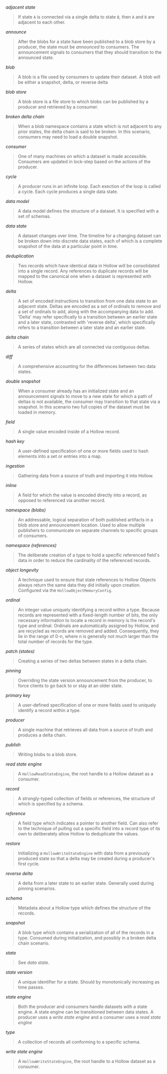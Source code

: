_adjacent state_

> If state `A` is connected via a single delta to state `B`, then `A` and `B` are adjacent to each other.

_announce_

> After the blobs for a state have been published to a blob store by a producer, the state must be _announced_ to consumers.  The announcement signals to consumers that they should transition to the announced state.

_blob_

> A blob is a file used by consumers to update their dataset.  A blob will be either a snapshot, delta, or reverse delta

_blob store_

> A blob store is a file store to which blobs can be published by a producer and retrieved by a consumer. 

_broken delta chain_

> When a blob namespace contains a state which is not adjacent to any prior states, the delta chain is said to be broken.  In this scenario, consumers may need to load a double snapshot.

_consumer_

> One of many machines on which a dataset is made accessible.  Consumers are updated in lock-step based on the actions of the producer.

_cycle_

> A producer runs in an infinite loop.  Each exection of the loop is called a cycle.  Each cycle produces a single data state.

_data model_

> A data model defines the structure of a dataset.  It is specified with a set of schemas.

_data state_

> A dataset changes over time.  The timeline for a changing dataset can be broken down into discrete data states, each of which is a complete snapshot of the data at a particular point in time.

_deduplication_

> Two records which have identical data in Hollow will be consolidated into a single record.  Any references to duplicate records will be mapped to the canonical one when a dataset is represented with Hollow.

_delta_

> A set of encoded instructions to transition from one data state to an adjacent state.  Deltas are encoded as a set of ordinals to remove and a set of ordinals to add, along with the accompanying data to add.  'Delta' may refer specifically to a transition between an earlier state and a later state, contrasted with 'reverse delta', which specifically refers to a transition between a later state and an earlier state.

_delta chain_

> A series of states which are all connected via contiguous deltas.

_diff_

> A comprehensive accounting for the differences between two data states.

_double snapshot_

> When a consumer already has an initialized state and an announcement signals to move to a new state for which a path of deltas is not available, the consumer may transition to that state via a snapshot.  In this scenario two full copies of the dataset must be loaded in memory.

_field_

> A single value encoded inside of a Hollow record.

_hash key_

> A user-defined specification of one or more fields used to hash elements into a set or entries into a map.

_ingestion_

> Gathering data from a source of truth and importing it into Hollow.

_inline_

> A field for which the value is encoded directly into a record, as opposed to referenced via another record.

_namespace (blobs)_

> An addressable, logical separation of both published artifacts in a blob store and announcement location.  Used to allow multiple publishers to communicate on separate channels to specific groups of consumers.

_namespace (references)_

> The deliberate creation of a type to hold a specific referenced field's data in order to reduce the cardinality of the referenced records.

_object longevity_

> A technique used to ensure that stale references to Hollow Objects always return the same data they did initially upon creation.  Configured via the `HollowObjectMemoryConfig`.

_ordinal_

> An integer value uniquely identifying a record within a type.  Because records are represented with a fixed-length number of bits, the only necessary information to locate a record in memory is the record's type and ordinal.  Ordinals are automatically assigned by Hollow, and are recycled as records are removed and added.  Consequently, they lie in the range of 0-n, where n is generally not much larger than the total number of records for the type.

_patch (states)_

> Creating a series of two deltas between states in a delta chain.

_pinning_

> Overriding the state version announcement from the producer, to force clients to go back to or stay at an older state.

_primary key_

> A user-defined specification of one or more fields used to uniquely identify a record within a type.

_producer_

> A single machine that retrieves all data from a source of truth and produces a delta chain.

_publish_

> Writing blobs to a blob store.

_read state engine_

> A `HollowReadStateEngine`, the root handle to a Hollow dataset as a consumer.

_record_

> A strongly-typed collection of fields or references, the structure of which is specified by a schema.

_reference_

> A field type which indicates a pointer to another field.  Can also refer to the technique of pulling out a specific field into a record type of its own to deliberately allow Hollow to deduplicate the values.

_restore_

> Initializing a `HollowWriteStateEngine` with data from a previously produced state so that a delta may be created during a producer's first cycle.

_reverse delta_

> A delta from a later state to an earlier state.  Generally used during pinning scenarios.

_schema_

> Metadata about a Hollow type which defines the structure of the records.

_snapshot_

> A blob type which contains a serialization of all of the records in a type.  Consumed during initialization, and possibly in a broken delta chain scenario.

_state_

> See _data state_.

_state version_

> A unique identifier for a state.  Should by monotonically increasing as time passes.

_state engine_

> Both the producer and consumers handle datasets with a state engine.  A state engine can be transitioned between data states.  A producer uses a _write state engine_ and a consumer uses a _read state engine_

_type_

> A collection of records all conforming to a specific schema.

_write state engine_

> A `HollowWriteStateEngine`, the root handle to a Hollow dataset as a consumer.












